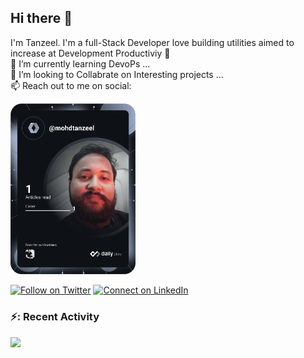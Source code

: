 ## Hi there 👋
I'm Tanzeel. I'm a full-Stack Developer love building utilities aimed to increase at Development Productiviy 🙌  
🌱 I’m currently learning DevoPs ...  
💞️ I’m looking to Collabrate on Interesting projects ...  
📫 Reach out to me on social:  

<a href="https://app.daily.dev/Mohd Tanzeel"><img src="https://github.com/MohdTanzeel/MohdTanzeel/blob/main/devcard.svg" width="200" alt="Tanzeel's Dev Card"/></a>

[![Follow on Twitter](https://img.shields.io/badge/--twitter?label=Twitter&logo=Twitter&style=social)](https://twitter.com/mohd1_tanzeel) [![Connect on LinkedIn](https://img.shields.io/badge/--linkedin?label=LinkedIn&logo=LinkedIn&style=social)](https://www.linkedin.com/in/mohd-tanzeel-860899221/)


### ⚡: Recent Activity  
<!--START_SECTION:activity 
1. 🎉 Merged PR [#26](https://github.com/jamesgeorge007/csstox/pull/26) in [jamesgeorge007/csstox](https://github.com/jamesgeorge007/csstox)
2. 🎉 Merged PR [#25](https://github.com/jamesgeorge007/csstox/pull/25) in [jamesgeorge007/csstox](https://github.com/jamesgeorge007/csstox)
3. 🎉 Merged PR [#27](https://github.com/jamesgeorge007/csstox/pull/27) in [jamesgeorge007/csstox](https://github.com/jamesgeorge007/csstox)
4. 🎉 Merged PR [#28](https://github.com/jamesgeorge007/csstox/pull/28) in [jamesgeorge007/csstox](https://github.com/jamesgeorge007/csstox)
5. 🎉 Merged PR [#29](https://github.com/jamesgeorge007/csstox/pull/29) in [jamesgeorge007/csstox](https://github.com/jamesgeorge007/csstox)
-->
<!--START_SECTION:activity
1. 🎉 Merged PR [#7585](https://github.com/MohdTanzeel/*/pull/XX) in [MohdTanzeel/LinkFree/](https://github.com/MohdTanzeel/repository-name)
<!--3. 🎉 Merged PR [#02](https://github.com/MohdTanzeel/*/pull/XX) in [MohdTanzeel/hacktoberfest-practice ](https://github.com/MohdTanzeel/repository-name2)
<!--4. 🎉 Merged PR [#XX](https://github.com/MohdTanzeel/*/pull/XX) in [MohdTanzeel/repository-name3](https://github.com/MohdTanzeel/repository-name3) -->
<!--END_SECTION:activity-->

<!--END_SECTION:activity-->
<!---
- 👋 Hi, I’m @MohdTanzeel
- 👀 I’m a full-Stack Developer ...
- 🌱 I’m currently learning Devops ...
- 💞️ I’m looking to Collabrate on Interesting projects ...
- 📫 Reach out to me on social !...


MohdTanzeel/MohdTanzeel is a ✨ special ✨ repository because its `README.md` (this file) appears on your GitHub profile.
You can click the Preview link to take a look at your changes.

![Mohd Tanzeel](https://cdn.hashnode.com/res/hashnode/image/upload/v1678622458022/R_N5ziilV.png)
--->

<img src="https://github-readme-stats.vercel.app/api?username=MohdTanzeel&show_icons=true&theme=tokyonight"/>
